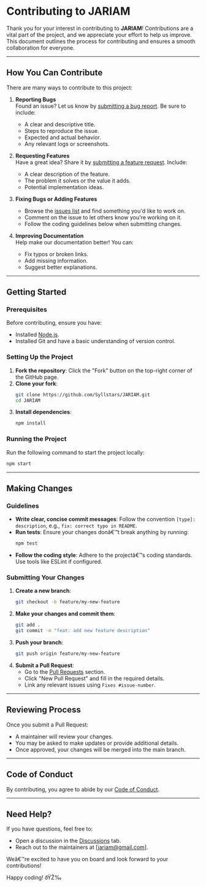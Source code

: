 
# Contributing to JARIAM

Thank you for your interest in contributing to **JARIAM**! Contributions are a vital part of the project, and we appreciate your effort to help us improve. This document outlines the process for contributing and ensures a smooth collaboration for everyone.

---

## How You Can Contribute

There are many ways to contribute to this project:

1. **Reporting Bugs**  
   Found an issue? Let us know by [submitting a bug report](./.github/ISSUE_TEMPLATE/bug_report.md). Be sure to include:
   - A clear and descriptive title.
   - Steps to reproduce the issue.
   - Expected and actual behavior.
   - Any relevant logs or screenshots.

2. **Requesting Features**  
   Have a great idea? Share it by [submitting a feature request](./.github/ISSUE_TEMPLATE/feature_request.md). Include:
   - A clear description of the feature.
   - The problem it solves or the value it adds.
   - Potential implementation ideas.

3. **Fixing Bugs or Adding Features**  
   - Browse the [issues list](https://github.com/Syllstars/JARIAM/issues) and find something you'd like to work on.
   - Comment on the issue to let others know you're working on it.
   - Follow the coding guidelines below when submitting changes.

4. **Improving Documentation**  
   Help make our documentation better! You can:
   - Fix typos or broken links.
   - Add missing information.
   - Suggest better explanations.

---

## Getting Started

### Prerequisites
Before contributing, ensure you have:
- Installed [Node.js](https://nodejs.org/).
- Installed Git and have a basic understanding of version control.

### Setting Up the Project
1. **Fork the repository**: Click the "Fork" button on the top-right corner of the GitHub page.
2. **Clone your fork**:
   ```bash
   git clone https://github.com/Syllstars/JARIAM.git
   cd JARIAM
   ```
3. **Install dependencies**:
   ```bash
   npm install
   ```

### Running the Project
Run the following command to start the project locally:
```bash
npm start
```

---

## Making Changes

### Guidelines
- **Write clear, concise commit messages**: Follow the convention `[type]: description`, e.g., `fix: correct typo in README`.
- **Run tests**: Ensure your changes donâ€™t break anything by running:
  ```bash
  npm test
  ```
- **Follow the coding style**: Adhere to the projectâ€™s coding standards. Use tools like ESLint if configured.

### Submitting Your Changes
1. **Create a new branch**:
   ```bash
   git checkout -b feature/my-new-feature
   ```
2. **Make your changes and commit them**:
   ```bash
   git add .
   git commit -m "feat: add new feature description"
   ```
3. **Push your branch**:
   ```bash
   git push origin feature/my-new-feature
   ```
4. **Submit a Pull Request**:
   - Go to the [Pull Requests](https://github.com/Syllstars/JARIAM/pulls) section.
   - Click "New Pull Request" and fill in the required details.
   - Link any relevant issues using `Fixes #issue-number`.

---

## Reviewing Process

Once you submit a Pull Request:
- A maintainer will review your changes.
- You may be asked to make updates or provide additional details.
- Once approved, your changes will be merged into the main branch.

---

## Code of Conduct

By contributing, you agree to abide by our [Code of Conduct](./CODE_OF_CONDUCT.md).

---

## Need Help?

If you have questions, feel free to:
- Open a discussion in the [Discussions](https://github.com/Syllstars/JARIAM/discussions) tab.
- Reach out to the maintainers at [jariam@gmail.com].

Weâ€™re excited to have you on board and look forward to your contributions!

Happy coding! ðŸŽ‰
